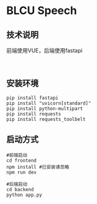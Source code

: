 # BLCU Speech

## 技术说明
前端使用VUE，后端使用fastapi


<br>

## 安装环境

```shell
pip install fastapi  
pip install "uvicorn[standard]"  
pip install python-multipart  
pip install requests  
pip install requests_toolbelt
```

## 启动方式
```shell
#前端启动
cd frontend
npm install #已安装请忽略
npm run dev

#后端启动
cd backend
python app.py
```
